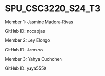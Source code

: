 # SPU_CSC3220_S24_T3

Member 1: Jasmine Madora-Rivas

GitHub ID: nocapjas

Member 2: Jey Elongo

GitHub ID: Jemsoo

Member 3: Yahya Ouchchen

GitHub ID: yaya5559
